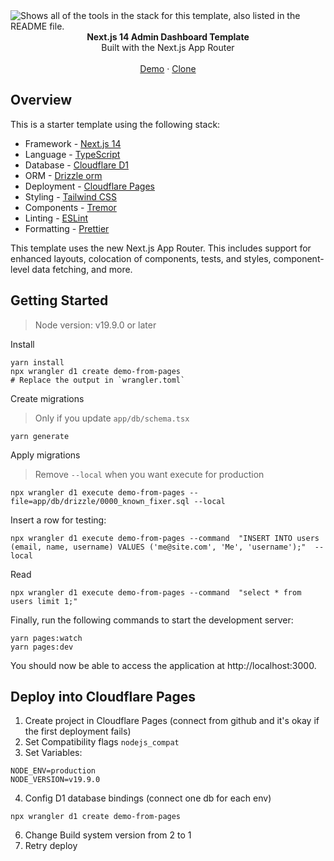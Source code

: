 <picture>
  <source media="(prefers-color-scheme: dark)" srcset="https://user-images.githubusercontent.com/9113740/201498864-2a900c64-d88f-4ed4-b5cf-770bcb57e1f5.png">
  <source media="(prefers-color-scheme: light)" srcset="https://user-images.githubusercontent.com/9113740/201498152-b171abb8-9225-487a-821c-6ff49ee48579.png">
  <img alt="Shows all of the tools in the stack for this template, also listed in the README file." src="https://user-images.githubusercontent.com/9113740/201498152-b171abb8-9225-487a-821c-6ff49ee48579.png">
</picture>

<div align="center"><strong>Next.js 14 Admin Dashboard Template</strong></div>
<div align="center">Built with the Next.js App Router</div>
<br />
<div align="center">
<a href="https://cloudflare-page-nextjs-d1-tailwindcss-template.pages.dev/">Demo</a>
<span> · </span>
<a href="https://github.com/ebar0n/cloudflare-page-nextjs-d1-tailwindcss-template">Clone</a>
<span>
</div>

## Overview

This is a starter template using the following stack:

- Framework - [Next.js 14](https://nextjs.org/14)
- Language - [TypeScript](https://www.typescriptlang.org)
- Database - [Cloudflare D1](https://developers.cloudflare.com/d1/)
- ORM - [Drizzle orm](https://orm.drizzle.team/)
- Deployment - [Cloudflare Pages](https://developers.cloudflare.com/pages)
- Styling - [Tailwind CSS](https://tailwindcss.com)
- Components - [Tremor](https://www.tremor.so)
- Linting - [ESLint](https://eslint.org)
- Formatting - [Prettier](https://prettier.io)

This template uses the new Next.js App Router. This includes support for enhanced layouts, colocation of components, tests, and styles, component-level data fetching, and more.

## Getting Started

> Node version: v19.9.0 or later


Install

```
yarn install
npx wrangler d1 create demo-from-pages
# Replace the output in `wrangler.toml`
```

Create migrations
> Only if you update `app/db/schema.tsx`
```
yarn generate
```

Apply migrations
> Remove `--local` when you want execute for production
```
npx wrangler d1 execute demo-from-pages --file=app/db/drizzle/0000_known_fixer.sql --local
```

Insert a row for testing:
```
npx wrangler d1 execute demo-from-pages --command  "INSERT INTO users (email, name, username) VALUES ('me@site.com', 'Me', 'username');"  --local
```

Read
```
npx wrangler d1 execute demo-from-pages --command  "select * from users limit 1;"
```


Finally, run the following commands to start the development server:

```
yarn pages:watch
yarn pages:dev
```

You should now be able to access the application at http://localhost:3000.

## Deploy into Cloudflare Pages

1. Create project in Cloudflare Pages (connect from github and it's okay if the first deployment fails)
2. Set Compatibility flags `nodejs_compat`
3. Set Variables:
```
NODE_ENV=production
NODE_VERSION=v19.9.0
```
4. Config D1 database bindings (connect one db for each env)
```
npx wrangler d1 create demo-from-pages
```
6. Change Build system version from 2 to 1
7. Retry deploy
